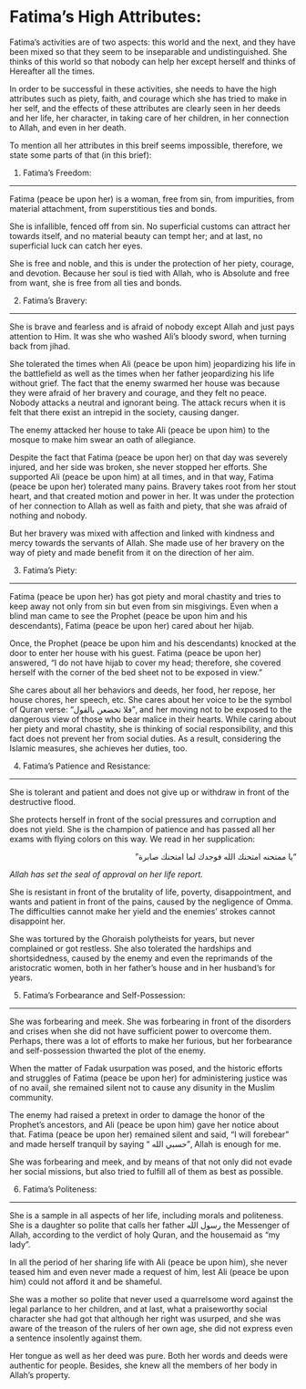 Fatima’s High Attributes:
=========================

Fatima’s activities are of two aspects: this world and the next, and
they have been mixed so that they seem to be inseparable and
undistinguished. She thinks of this world so that nobody can help her
except herself and thinks of Hereafter all the times.

In order to be successful in these activities, she needs to have the
high attributes such as piety, faith, and courage which she has tried to
make in her self, and the effects of these attributes are clearly seen
in her deeds and her life, her character, in taking care of her
children, in her connection to Allah, and even in her death.

To mention all her attributes in this breif seems impossible, therefore,
we state some parts of that (in this brief):

1. Fatima’s Freedom:
--------------------

Fatima (peace be upon her) is a woman, free from sin, from impurities,
from material attachment, from superstitious ties and bonds.

She is infallible, fenced off from sin. No superficial customs can
attract her towards itself, and no material beauty can tempt her; and at
last, no superficial luck can catch her eyes.

She is free and noble, and this is under the protection of her piety,
courage, and devotion. Because her soul is tied with Allah, who is
Absolute and free from want, she is free from all ties and bonds.

2. Fatima’s Bravery:
--------------------

She is brave and fearless and is afraid of nobody except Allah and just
pays attention to Him. It was she who washed Ali’s bloody sword, when
turning back from jihad.

She tolerated the times when Ali (peace be upon him) jeopardizing his
life in the battlefield as well as the times when her father
jeopardizing his life without grief. The fact that the enemy swarmed her
house was because they were afraid of her bravery and courage, and they
felt no peace. Nobody attacks a neutral and ignorant being. The attack
recurs when it is felt that there exist an intrepid in the society,
causing danger.

The enemy attacked her house to take Ali (peace be upon him) to the
mosque to make him swear an oath of allegiance.

Despite the fact that Fatima (peace be upon her) on that day was
severely injured, and her side was broken, she never stopped her
efforts. She supported Ali (peace be upon him) at all times, and in that
way, Fatima (peace be upon her) tolerated many pains. Bravery takes root
from her stout heart, and that created motion and power in her. It was
under the protection of her connection to Allah as well as faith and
piety, that she was afraid of nothing and nobody.

But her bravery was mixed with affection and linked with kindness and
mercy towards the servants of Allah. She made use of her bravery on the
way of piety and made benefit from it on the direction of her aim.

3. Fatima’s Piety:
------------------

Fatima (peace be upon her) has got piety and moral chastity and tries to
keep away not only from sin but even from sin misgivings. Even when a
blind man came to see the Prophet (peace be upon him and his
descendants), Fatima (peace be upon her) cared about her hijab.

Once, the Prophet (peace be upon him and his descendants) knocked at the
door to enter her house with his guest. Fatima (peace be upon her)
answered, “I do not have hijab to cover my head; therefore, she covered
herself with the corner of the bed sheet not to be exposed in view.”

She cares about all her behaviors and deeds, her food, her repose, her
house chores, her speech, etc. She cares about her voice to be the
symbol of Quran verse: “فلا تخضعن بالقول”, and her moving not to be
exposed to the dangerous view of those who bear malice in their hearts.
While caring about her piety and moral chastity, she is thinking of
social responsibility, and this fact does not prevent her from social
duties. As a result, considering the Islamic measures, she achieves her
duties, too.

4. Fatima’s Patience and Resistance:
------------------------------------

She is tolerant and patient and does not give up or withdraw in front of
the destructive flood.

She protects herself in front of the social pressures and corruption and
does not yield. She is the champion of patience and has passed all her
exams with flying colors on this way. We read in her supplication:

<p dir="rtl">
“يا ممتحنه امتحنك الله فوجدك لما امتحنك صابرة”
</p>

*Allah has set the seal of approval on her life report.*

She is resistant in front of the brutality of life, poverty,
disappointment, and wants and patient in front of the pains, caused by
the negligence of Omma. The difficulties cannot make her yield and the
enemies’ strokes cannot disappoint her.

She was tortured by the Ghoraish polytheists for years, but never
complained or got restless. She also tolerated the hardships and
shortsidedness, caused by the enemy and even the reprimands of the
aristocratic women, both in her father’s house and in her husband’s for
years.

5. Fatima’s Forbearance and Self-Possession:
--------------------------------------------

She was forbearing and meek. She was forbearing in front of the
disorders and crises when she did not have sufficient power to overcome
them. Perhaps, there was a lot of efforts to make her furious, but her
forbearance and self-possession thwarted the plot of the enemy.

When the matter of Fadak usurpation was posed, and the historic efforts
and struggles of Fatima (peace be upon her) for administering justice
was of no avail, she remained silent not to cause any disunity in the
Muslim community.

The enemy had raised a pretext in order to damage the honor of the
Prophet’s ancestors, and Ali (peace be upon him) gave her notice about
that. Fatima (peace be upon her) remained silent and said, “I will
forebear” and made herself tranquil by saying “ حسبي الله”, Allah is
enough for me.

She was forbearing and meek, and by means of that not only did not evade
her social missions, but also tried to fulfill all of them as best as
possible.

6. Fatima’s Politeness:
-----------------------

She is a sample in all aspects of her life, including morals and
politeness. She is a daughter so polite that calls her father رسول الله
the Messenger of Allah, according to the verdict of holy Quran, and the
housemaid as “my lady”.

In all the period of her sharing life with Ali (peace be upon him), she
never teased him and even never made a request of him, lest Ali (peace
be upon him) could not afford it and be shameful.

She was a mother so polite that never used a quarrelsome word against
the legal parlance to her children, and at last, what a praiseworthy
social character she had got that although her right was usurped, and
she was aware of the treason of the rulers of her own age, she did not
express even a sentence insolently against them.

Her tongue as well as her deed was pure. Both her words and deeds were
authentic for people. Besides, she knew all the members of her body in
Allah’s property.


